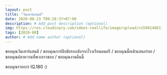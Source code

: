```yaml
---
layout: post
title: "วันเสาร์แสนดี"
date: 2020-08-23 T09:28:37+07:00
description: # Add post description (optional)
img: https://res.cloudinary.com/sdees-reallife/image/upload/v1598146611/IMG_3043.jpg # Add image post (optional)
tags: [2020-08]
author: # Add name author (optional)
---
```

ขอบคุณวันเสาร์แสนดี / ขอบคุณการฝึกขับรถกลับจากโรงเรียนดนตรี / ขอบคุณมื้อเช้าแสนอร่อย / ขอบคุณปลาหวานที่พวกเราชอบ / ขอบคุณงานคืนนี้

<i class="fa fa-child" style="color:plum"></i>

ขอบคุณรายการ IQ.180 :)

